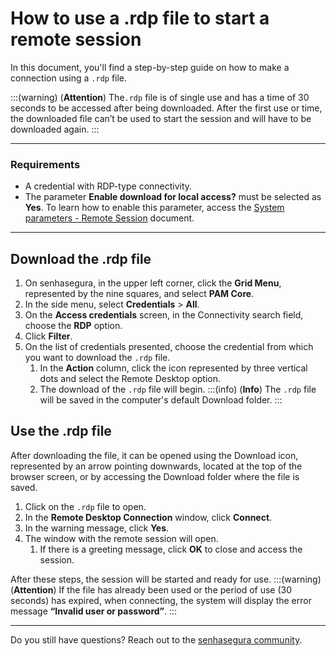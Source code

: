 # How to use a .rdp file to start a remote session

In this document, you'll find a step-by-step guide on how to make a connection using a `.rdp` file.

:::(warning) (**Attention**)
The`.rdp` file is of single use and has a time of 30 seconds to be accessed after being downloaded. After the first use or time, the downloaded file can’t be used to start the session and will have to be downloaded again.
:::

---
### Requirements

* A credential with RDP-type connectivity.
* The parameter **Enable download for local access?** must be selected as **Yes**. To learn how to enable this parameter, access the [System parameters - Remote Session](/v3-33/docs/pam-session-proxy-settings) document.

---
## Download the .rdp file

1. On senhasegura, in the upper left corner, click the **Grid Menu**, represented by the nine squares, and select **PAM Core**.
2. In the side menu, select **Credentials** > **All**.
3. On the **Access credentials** screen, in the Connectivity search field, choose the **RDP** option.
4. Click **Filter**.
5. On the list of credentials presented, choose the credential from which you want to download the `.rdp` file.
    1. In the **Action** column, click the icon represented by three vertical dots and select the Remote Desktop option.
    2. The download of the `.rdp` file will begin.
    :::(info) (**Info**)
    The `.rdp` file will be saved in the computer's default Download folder.
    :::

## Use the .rdp file
After downloading the file, it can be opened using the Download icon, represented by an arrow pointing downwards, located at the top of the browser screen, or by accessing the Download folder where the file is saved.

1. Click on the `.rdp` file to open.
2. In the **Remote Desktop Connection** window, click **Connect**.
3. In the warning message, click **Yes**.
4. The window with the remote session will open.
    1. If there is a greeting message, click **OK** to close and access the session.

After these steps, the session will be started and ready for use.
:::(warning) (**Attention**)
If the file has already been used or the period of use (30 seconds) has expired, when connecting, the system will display the error message **“Invalid user or password”**.
:::

---
Do you still have questions? Reach out to the [senhasegura community](https://community.senhasegura.io/).